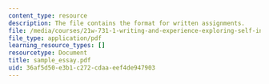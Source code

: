```yaml
---
content_type: resource
description: The file contains the format for written assignments.
file: /media/courses/21w-731-1-writing-and-experience-exploring-self-in-society-spring-2004/36af5d50e3b1c272cdaaeef4de947903_sample_essay.pdf
file_type: application/pdf
learning_resource_types: []
resourcetype: Document
title: sample_essay.pdf
uid: 36af5d50-e3b1-c272-cdaa-eef4de947903
---
```

